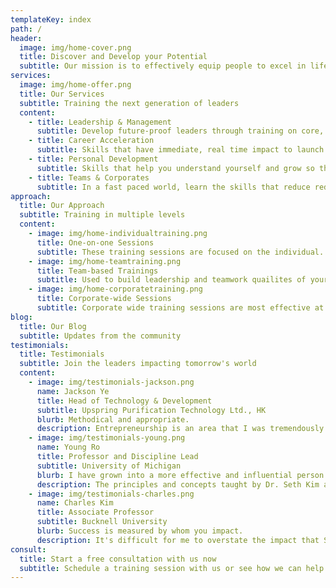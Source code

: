 ```yaml
---
templateKey: index
path: /
header:
  image: img/home-cover.png
  title: Discover and Develop your Potential
  subtitle: Our mission is to effectively equip people to excel in life and expand their influence
services:
  image: img/home-offer.png
  title: Our Services
  subtitle: Training the next generation of leaders
  content:
    - title: Leadership & Management
      subtitle: Develop future-proof leaders through training on core, timeless leadership skills
    - title: Career Acceleration
      subtitle: Skills that have immediate, real time impact to launch your career to the next level
    - title: Personal Development
      subtitle: Skills that help you understand yourself and grow so that you can then lead others
    - title: Teams & Corporates
      subtitle: In a fast paced world, learn the skills that reduce redundancy in teams and maximize impact
approach:
  title: Our Approach
  subtitle: Training in multiple levels
  content:
    - image: img/home-individualtraining.png
      title: One-on-one Sessions
      subtitle: These training sessions are focused on the individual. It is more effective for training soft skills
    - image: img/home-teamtraining.png
      title: Team-based Trainings
      subtitle: Used to build leadership and teamwork quailites of your members to work better as a team
    - image: img/home-corporatetraining.png
      title: Corporate-wide Sessions
      subtitle: Corporate wide training sessions are most effective at instilling and setting corporate culture
blog:
  title: Our Blog
  subtitle: Updates from the community
testimonials:
  title: Testimonials
  subtitle: Join the leaders impacting tomorrow's world
  content:
    - image: img/testimonials-jackson.png
      name: Jackson Ye
      title: Head of Technology & Development
      subtitle: Upspring Purification Technology Ltd., HK
      blurb: Methodical and appropriate.
      description: Entrepreneurship is an area that I was tremendously influenced by. Previously, the fear of failure was always something that held me back from pursuing my dreams. From the training I receivedout making them feeling discouraged. Ultimately, it is his oratory prowess, professional yet with a personal touch, perfected into a sublime concoction, which proves so effective in leading many others, like myself, to achieve our high, I learned to overcome that fear by placing my self-worth on something greater than achievements, circumstances or people. Doing so has liberated me to explore new opportunities and endeavors that I never believe was possible.
    - image: img/testimonials-young.png
      name: Young Ro
      title: Professor and Discipline Lead
      subtitle: University of Michigan
      blurb: I have grown into a more effective and influential person as a result.
      description: The principles and concepts taught by Dr. Seth Kim at Globalplex are enriching and transforming. Over the years, I have applied many of them to different spheres of my life - character development, professional occupation, leadership skills, family life, lay ministry, relationships, education - and I have grown into a more effective and influential person as a result.
    - image: img/testimonials-charles.png
      name: Charles Kim
      title: Associate Professor
      subtitle: Bucknell University
      blurb: Success is measured by whom you impact.
      description: It's difficult for me to overstate the impact that Seth Kim has on my life both professionally and personally. Through my formative years in graduate school, Seth was a mentor, teacher, and friend and through his investment in my life, I grew to be a leader. I believe one of the greatest attributes of a leader is that success is measured by whom you impact. As a professor, sometimes this impact is obscured because our greatest legacy is our students and their imprint on the world. That my role is to serve my students so that they would surpass me almost seems counterintuitive, yet I find that it motivates me to faithfulness and diligence.
consult:
  title: Start a free consultation with us now
  subtitle: Schedule a training session with us or see how we can help you and your team reach your full potential
---
```

